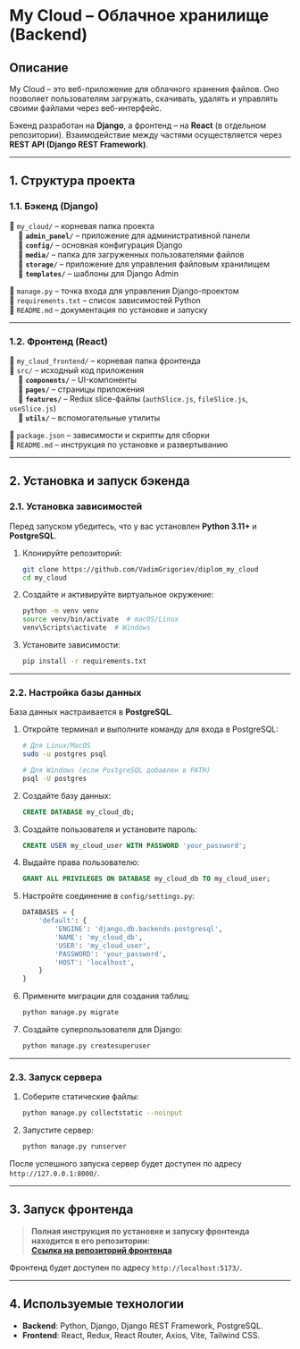 # **My Cloud – Облачное хранилище (Backend)**

## **Описание**
My Cloud – это веб-приложение для облачного хранения файлов. Оно позволяет пользователям загружать, скачивать, удалять и управлять своими файлами через веб-интерфейс.

Бэкенд разработан на **Django**, а фронтенд – на **React** (в отдельном репозитории). Взаимодействие между частями осуществляется через **REST API (Django REST Framework)**.

---

## **1. Структура проекта**

### **1.1. Бэкенд (Django)**
📁 `my_cloud/` – корневая папка проекта  
&nbsp;&nbsp;&nbsp;&nbsp;📁 **`admin_panel/`** – приложение для административной панели  
&nbsp;&nbsp;&nbsp;&nbsp;📁 **`config/`** – основная конфигурация Django  
&nbsp;&nbsp;&nbsp;&nbsp;📁 **`media/`** – папка для загруженных пользователями файлов  
&nbsp;&nbsp;&nbsp;&nbsp;📁 **`storage/`** – приложение для управления файловым хранилищем  
&nbsp;&nbsp;&nbsp;&nbsp;📁 **`templates/`** – шаблоны для Django Admin  

📄 `manage.py` – точка входа для управления Django-проектом  
📄 `requirements.txt` – список зависимостей Python  
📄 `README.md` – документация по установке и запуску  

---

### **1.2. Фронтенд (React)**
📁 `my_cloud_frontend/` – корневая папка фронтенда  
📁 `src/` – исходный код приложения  
&nbsp;&nbsp;&nbsp;&nbsp;📁 **`components/`** – UI-компоненты  
&nbsp;&nbsp;&nbsp;&nbsp;📁 **`pages/`** – страницы приложения  
&nbsp;&nbsp;&nbsp;&nbsp;📁 **`features/`** – Redux slice-файлы (`authSlice.js`, `fileSlice.js`, `useSlice.js`)  
&nbsp;&nbsp;&nbsp;&nbsp;📁 **`utils/`** – вспомогательные утилиты  

📄 `package.json` – зависимости и скрипты для сборки  
📄 `README.md` – инструкция по установке и развертыванию  

---

## **2. Установка и запуск бэкенда**

### **2.1. Установка зависимостей**
Перед запуском убедитесь, что у вас установлен **Python 3.11+** и **PostgreSQL**.

1. Клонируйте репозиторий:
   ```sh
   git clone https://github.com/VadimGrigoriev/diplom_my_cloud
   cd my_cloud
   ```
2. Создайте и активируйте виртуальное окружение:
   ```sh
   python -m venv venv
   source venv/bin/activate  # macOS/Linux
   venv\Scripts\activate  # Windows
   ```
3. Установите зависимости:
   ```sh
   pip install -r requirements.txt
   ```
   
---
   
### **2.2. Настройка базы данных**
База данных настраивается в **PostgreSQL**.

1. Откройте терминал и выполните команду для входа в PostgreSQL:
   ```sh
   # Для Linux/MacOS
   sudo -u postgres psql

   # Для Windows (если PostgreSQL добавлен в PATH)
   psql -U postgres
   ```
2. Создайте базу данных:
   ```sql
   CREATE DATABASE my_cloud_db;
   ```
3. Создайте пользователя и установите пароль:
   ```sql
   CREATE USER my_cloud_user WITH PASSWORD 'your_password';
   ```
4. Выдайте права пользователю:
   ```sql
   GRANT ALL PRIVILEGES ON DATABASE my_cloud_db TO my_cloud_user;
   ```
5. Настройте соединение в `config/settings.py`:
   ```python
   DATABASES = {
       'default': {
           'ENGINE': 'django.db.backends.postgresql',
           'NAME': 'my_cloud_db',
           'USER': 'my_cloud_user',
           'PASSWORD': 'your_password',
           'HOST': 'localhost',
       }
   }
   ```
6. Примените миграции для создания таблиц:
   ```sh
   python manage.py migrate
   ```
7. Создайте суперпользователя для Django:
   ```sh
   python manage.py createsuperuser
   ```
   
---
   
### **2.3. Запуск сервера**
1. Соберите статические файлы:
   ```sh
   python manage.py collectstatic --noinput
   ```
2. Запустите сервер:
   ```sh
   python manage.py runserver
   ```
После успешного запуска сервер будет доступен по адресу `http://127.0.0.1:8000/`.

---

## **3. Запуск фронтенда**
> **Полная инструкция по установке и запуску фронтенда находится в его репозитории:**  
> **[Ссылка на репозиторий фронтенда](https://github.com/VadimGrigoriev/diplom_my_cloud_frontend)**  

Фронтенд будет доступен по адресу `http://localhost:5173/`.

---

## **4. Используемые технологии**

- **Backend**: Python, Django, Django REST Framework, PostgreSQL.
- **Frontend**: React, Redux, React Router, Axios, Vite, Tailwind CSS.
